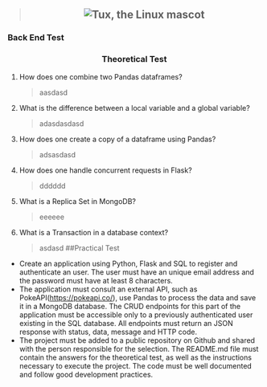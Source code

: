 > ## <center>![Tux, the Linux mascot](https://1nfluencersmarketing.com/wp-content/uploads/2020/01/1n-logo-black-uai-258x31.png)

### Back End Test
### <center>Theoretical Test</center>
1. How does one combine two Pandas dataframes?
    > aasdasd
2. What is the difference between a local variable and a global variable?
   > adasdasdasd
3. How does one create a copy of a dataframe using Pandas?
    > adsasdasd
4. How does one handle concurrent requests in Flask?
    > dddddd
5. What is a Replica Set in MongoDB?
    > eeeeee
6. What is a Transaction in a database context?
    > asdasd
##Practical Test
* Create an application using Python, Flask and SQL to register and authenticate an user.
The user must have an unique email address and the password must have at least 8
characters.
* The application must consult an external API, such as PokeAPI(https://pokeapi.co/), use
Pandas to process the data and save it in a MongoDB database. The CRUD endpoints
for this part of the application must be accessible only to a previously authenticated user
existing in the SQL database. All endpoints must return an JSON response with status,
data, message and HTTP code.
* The project must be added to a public repository on Github and shared with the person
responsible for the selection. The README.md file must contain the answers for the
theoretical test, as well as the instructions necessary to execute the project.
The code must be well documented and follow good development practices.